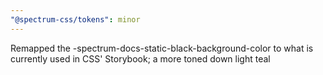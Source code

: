 ```yaml
---
"@spectrum-css/tokens": minor
---
```


Remapped the -spectrum-docs-static-black-background-color to what is currently used in CSS' Storybook; a more toned down light teal
